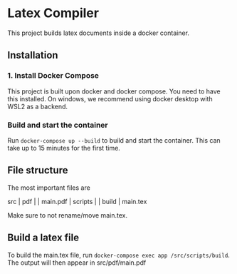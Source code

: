 # Latex Compiler
This project builds latex documents inside a docker container. 

## Installation

### 1. Install Docker Compose
This project is built upon docker and docker compose. You need to have this installed. On windows, we recommend using docker desktop with WSL2 as a backend.

### Build and start the container
Run `docker-compose up --build` to build and start the container. This can take up to 15 minutes for the first time.

## File structure

The most important files are

src 
| pdf
| | main.pdf
| scripts
| | build
| main.tex

Make sure to not rename/move main.tex. 

## Build a latex file
To build the main.tex file, run `docker-compose exec app /src/scripts/build`.
The output will then appear in src/pdf/main.pdf
